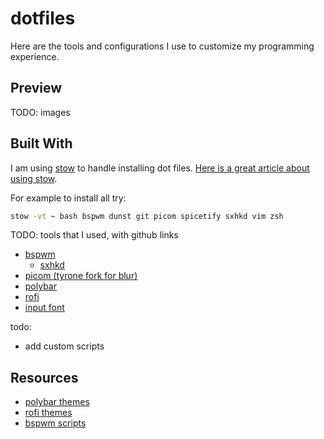 # dotfiles

Here are the tools and configurations I use to customize my programming experience.

## Preview

TODO: images

## Built With

I am using [stow](https://www.gnu.org/software/stow/) to handle installing dot files. [Here is a great article
about using stow](https://codys.club/blog/2015/07/07/managing-your-dotfiles-with-gnu-stow/).

For example to install all try:

```bash
stow -vt ~ bash bspwm dunst git picom spicetify sxhkd vim zsh
```

TODO: tools that I used, with github links

- [bspwm](https://github.com/baskerville/bspwm)
  - [sxhkd](https://github.com/baskerville/sxhkd)
- [picom (tyrone fork for blur)](https://github.com/tryone144/compton/tree/feature/dual_kawase)
- [polybar](https://github.com/polybar/polybar)
- [rofi](https://github.com/davatorium/rofi)
- [input font](https://input.fontbureau.com/)

todo:

- add custom scripts

## Resources

- [polybar themes](https://github.com/adi1090x/polybar-themes)
- [rofi themes](https://github.com/adi1090x/rofi)
- [bspwm scripts](https://github.com/Chrysostomus/bspwm-scripts)
